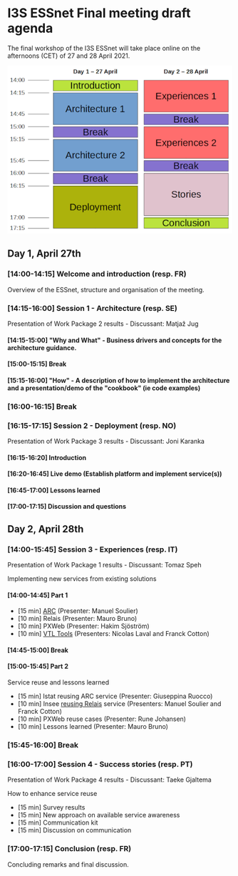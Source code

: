 # I3S ESSnet Final meeting draft agenda

The final workshop of the I3S ESSnet will take place online on the afternoons (CET) of 27 and 28 April 2021.

![Agenda](agenda.png)

## Day 1, April 27th
 
### [14:00-14:15] Welcome and introduction (resp. FR)

Overview of the ESSnet, structure and organisation of the meeting.

### [14:15-16:00] Session 1 - Architecture (resp. SE)

Presentation of Work Package 2 results - Discussant: Matjaž Jug 

#### [14:15-15:00] "Why and What" - Business drivers and concepts for the architecture guidance. 

#### [15:00-15:15] Break

#### [15:15-16:00] "How" - A description of how to implement the architecture and a presentation/demo of the "cookbook" (ie code examples)

### [16:00-16:15] Break

### [16:15-17:15] Session 2 - Deployment (resp. NO)

Presentation of Work Package 3 results - Discussant: Joni Karanka

#### [16:15-16:20] Introduction

#### [16:20-16:45] Live demo (Establish platform and implement service(s))

#### [16:45-17:00] Lessons learned

#### [17:00-17:15] Discussion and questions


## Day 2, April 28th

### [14:00-15:45] Session 3 - Experiences (resp. IT)

Presentation of Work Package 1 results - Discussant: Tomaz Speh

Implementing new services from existing solutions

#### [14:00-14:45] Part 1

  * [15 min] [ARC](https://hackmd.io/@EgVaFRsUQ-ywTiFcXIsWig/SyrKYiALu#/) (Presenter: Manuel Soulier)
  * [10 min] Relais (Presenter: Mauro Bruno)
  * [10 min] PXWeb (Presenter: Hakim Sjöström)
  * [10 min] [VTL Tools](presentations/vtl.html) (Presenters: Nicolas Laval and Franck Cotton)

#### [14:45-15:00] Break

#### [15:00-15:45] Part 2

Service reuse and lessons learned

  * [15 min] Istat reusing ARC service (Presenter: Giuseppina Ruocco)
  * [10 min] Insee [reusing Relais](https://hackmd.io/@EgVaFRsUQ-ywTiFcXIsWig/SJWlilNw_#/) service (Presenters: Manuel Soulier and Franck Cotton)
  * [10 min] PXWeb reuse cases (Presenter: Rune Johansen)
  * [10 min] Lessons learned (Presenter: Mauro Bruno)

### [15:45-16:00] Break

### [16:00-17:00] Session 4 - Success stories (resp. PT)

Presentation of Work Package 4 results - Discussant: Taeke Gjaltema

How to enhance service reuse

  * [15 min] Survey results 
  * [15 min] New approach on available service awareness
  * [15 min] Communication kit
  * [15 min] Discussion on communication

### [17:00-17:15] Conclusion (resp. FR)

Concluding remarks and final discussion.
